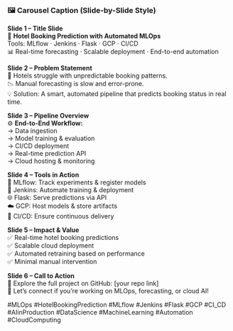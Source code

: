 ### 🖼️ Carousel Caption (Slide-by-Slide Style)

**Slide 1 – Title Slide**  
🔮 **Hotel Booking Prediction with Automated MLOps**  
Tools: MLflow · Jenkins · Flask · GCP · CI/CD  
📊 Real-time forecasting · Scalable deployment · End-to-end automation

**Slide 2 – Problem Statement**  
🏨 Hotels struggle with unpredictable booking patterns.  
📉 Manual forecasting is slow and error-prone.  
💡 Solution: A smart, automated pipeline that predicts booking status in real time.

**Slide 3 – Pipeline Overview**  
⚙️ **End-to-End Workflow:**  
→ Data ingestion  
→ Model training & evaluation  
→ CI/CD deployment  
→ Real-time prediction API  
→ Cloud hosting & monitoring

**Slide 4 – Tools in Action**  
🧪 MLflow: Track experiments & register models  
🔁 Jenkins: Automate training & deployment  
🌐 Flask: Serve predictions via API  
☁️ GCP: Host models & store artifacts  
🚀 CI/CD: Ensure continuous delivery

**Slide 5 – Impact & Value**  
✅ Real-time hotel booking predictions  
✅ Scalable cloud deployment  
✅ Automated retraining based on performance  
✅ Minimal manual intervention

**Slide 6 – Call to Action**  
🔗 Explore the full project on GitHub: [your repo link]  
💬 Let’s connect if you’re working on MLOps, forecasting, or cloud AI!

#MLOps #HotelBookingPrediction #MLflow #Jenkins #Flask #GCP #CI_CD #AIinProduction #DataScience #MachineLearning #Automation #CloudComputing
